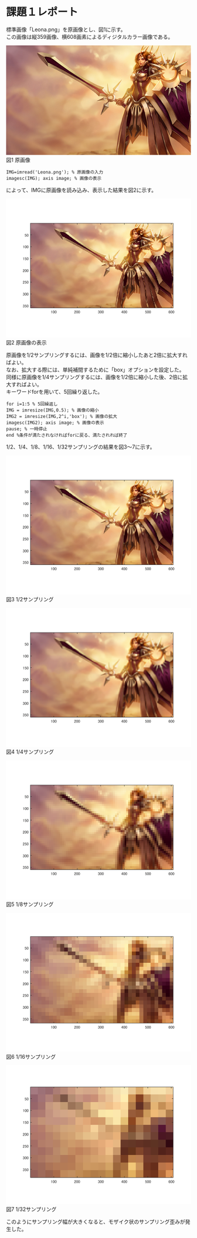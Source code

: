 # 課題１レポート

標準画像「Leona.png」を原画像とし、図1に示す。  
この画像は縦359画像、横608画素によるディジタルカラー画像である。

![原画像](https://github.com/NKtoho/Image_Processing/blob/master/Leona.png?raw=true)  
図1 原画像

`IMG=imread('Leona.png'); % 原画像の入力`  
`imagesc(IMG); axis image; % 画像の表示`

によって、IMGに原画像を読み込み、表示した結果を図2に示す。

![原画像の表示](https://github.com/NKtoho/Image_Processing/blob/master/%E8%AA%B2%E9%A1%8C1/%E7%94%BB%E5%83%8F/%E5%8E%9F%E7%94%BB%E5%83%8F1.PNG?raw=true)  
図2 原画像の表示

原画像を1/2サンプリングするには、画像を1/2倍に縮小したあと2倍に拡大すればよい。  
なお、拡大する際には、単純補間するために「box」オプションを設定した。  
同様に原画像を1/4サンプリングするには、画像を1/2倍に縮小した後、2倍に拡大すればよい。  
キーワードforを用いて、5回繰り返した。  

`for i=1:5 % 5回繰返し`  
`IMG = imresize(IMG,0.5); % 画像の縮小`  
`IMG2 = imresize(IMG,2^i,'box'); % 画像の拡大`  
`imagesc(IMG2); axis image; % 画像の表示`  
`pause; % 一時停止`  
`end %条件が満たされなければforに戻る、満たされれば終了`  

1/2、1/4、1/8、1/16、1/32サンプリングの結果を図3～7に示す。

![1/2サンプリング](https://github.com/NKtoho/Image_Processing/blob/master/%E8%AA%B2%E9%A1%8C1/%E7%94%BB%E5%83%8F/%E5%8E%9F%E7%94%BB%E5%83%8F2.PNG?raw=true)  
図3 1/2サンプリング

![1/4サンプリング](https://github.com/NKtoho/Image_Processing/blob/master/%E8%AA%B2%E9%A1%8C1/%E7%94%BB%E5%83%8F/%E5%8E%9F%E7%94%BB%E5%83%8F3.PNG?raw=true)  
図4 1/4サンプリング

![1/8サンプリング](https://github.com/NKtoho/Image_Processing/blob/master/%E8%AA%B2%E9%A1%8C1/%E7%94%BB%E5%83%8F/%E5%8E%9F%E7%94%BB%E5%83%8F4.PNG?raw=true)  
図5 1/8サンプリング

![1/16サンプリング](https://github.com/NKtoho/Image_Processing/blob/master/%E8%AA%B2%E9%A1%8C1/%E7%94%BB%E5%83%8F/%E5%8E%9F%E7%94%BB%E5%83%8F5.PNG?raw=true)  
図6 1/16サンプリング

![1/32サンプリング](https://github.com/NKtoho/Image_Processing/blob/master/%E8%AA%B2%E9%A1%8C1/%E7%94%BB%E5%83%8F/%E5%8E%9F%E7%94%BB%E5%83%8F6.PNG?raw=true)  
図7 1/32サンプリング

このようにサンプリング幅が大きくなると、モザイク状のサンプリング歪みが発生した。
